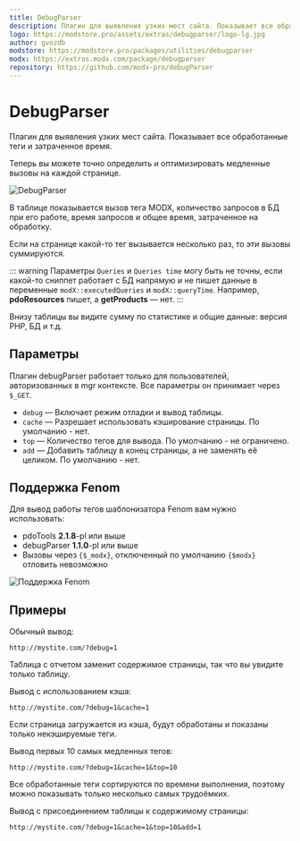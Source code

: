 ```yaml
---
title: DebugParser
description: Плагин для выявления узких мест сайта. Показывает все обработанные теги и затраченное время
logo: https://modstore.pro/assets/extras/debugparser/logo-lg.jpg
author: gvozdb
modstore: https://modstore.pro/packages/utilities/debugparser
modx: https://extras.modx.com/package/debugparser
repository: https://github.com/modx-pro/debugParser
---
```

# DebugParser

Плагин для выявления узких мест сайта. Показывает все обработанные теги и затраченное время.

Теперь вы можете точно определить и оптимизировать медленные вызовы на каждой странице.

![DebugParser](https://file.modx.pro/files/1/a/c/1acbdf642c641a641ad6a646576fe4b3.png)

В таблице показывается вызов тега MODX, количество запросов в БД при его работе, время запросов и общее время, затраченное на обработку.

Если на странице какой-то тег вызывается несколько раз, то эти вызовы суммируются.

::: warning
Параметры `Queries` и `Queries time` могу быть не точны, если какой-то сниппет работает с БД напрямую и не пишет данные в переменные `modX::executedQueries` и `modX::queryTime`. Например, **pdoResources** пишет, а **getProducts** — нет.
:::

Внизу таблицы вы видите сумму по статистике и общие данные: версия PHP, БД и т.д.

## Параметры

Плагин debugParser работает только для пользователей, авторизованных в mgr контексте.
Все параметры он принимает через `$_GET`.

- `debug` — Включает режим отладки и вывод таблицы.
- `cache` — Разрешает использовать кэширование страницы. По умолчанию - нет.
- `top` — Количество тегов для вывода. По умолчанию - не ограничено.
- `add` — Добавить таблицу в конец страницы, а не заменять её целиком. По умолчанию - нет.

## Поддержка Fenom

Для вывод работы тегов шаблонизатора Fenom вам нужно использовать:

- pdoTools **2.1.8**-pl или выше
- debugParser **1.1.0**-pl или выше
- Вызовы через `{$_modx}`, отключенный по умолчанию `{$modx}` отловить невозможно

![Поддержка Fenom](https://file.modx.pro/files/f/f/2/ff2a021a63bfda91d10dab7a5cc84be6.png)

## Примеры

Обычный вывод:

`http://mystite.com/?debug=1`

Таблица с отчетом заменит содержимое страницы, так что вы увидите только таблицу.

Вывод с использованием кэша:

`http://mystite.com/?debug=1&cache=1`

Если страница загружается из кэша, будут обработаны и показаны только некэшируемые теги.

Вывод первых 10 самых медленных тегов:

`http://mystite.com/?debug=1&cache=1&top=10`

Все обработанные теги сортируются по времени выполнения, поэтому можно показывать только несколько самых трудоёмких.

Вывод с присоединением таблицы к содержимому страницы:

`http://mystite.com/?debug=1&cache=1&top=10&add=1`
